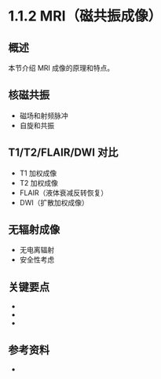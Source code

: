 # 1.1.2 MRI（磁共振成像）

## 概述

本节介绍 MRI 成像的原理和特点。

## 核磁共振
- 磁场和射频脉冲
- 自旋和共振

## T1/T2/FLAIR/DWI 对比
- T1 加权成像
- T2 加权成像
- FLAIR（液体衰减反转恢复）
- DWI（扩散加权成像）

## 无辐射成像
- 无电离辐射
- 安全性考虑

## 关键要点

- 
- 
- 

## 参考资料

- 

